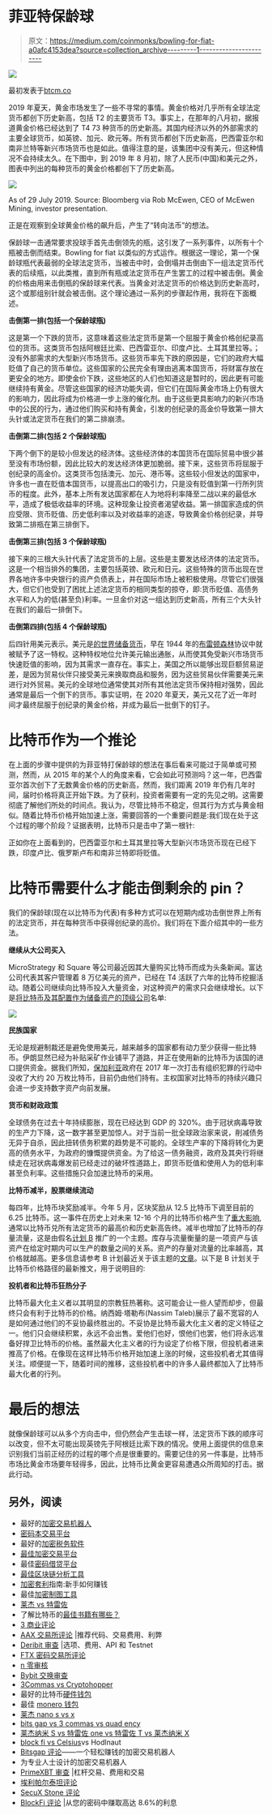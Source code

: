 # 菲亚特保龄球

> 原文：<https://medium.com/coinmonks/bowling-for-fiat-a0afc4153dea?source=collection_archive---------1----------------------->

![](img/cc970bc95fd8177e3edbf0f8207d4973.png)

最初发表于[btcm.co](https://btcm.co/)

2019 年夏天，黄金市场发生了一些不寻常的事情。黄金价格对几乎所有全球法定货币都创下历史新高，包括 T2 的主要货币 T3。事实上，在那年的八月初，据报道黄金价格已经达到了 T4 73 种货币的历史新高。其国内经济以外的外部需求的主要全球货币，如英镑、加元、欧元等。所有货币都创下历史新高，巴西雷亚尔和南非兰特等新兴市场货币也是如此。值得注意的是，该集团中没有美元，但这种情况不会持续太久。在下图中，到 2019 年 8 月初，除了人民币(中国)和美元之外，图表中列出的每种货币的黄金价格都创下了历史新高。

![](img/27186f7d3f4b0c059c950b4907e644b9.png)

As of 29 July 2019\. Source: Bloomberg via Rob McEwen, CEO of McEwen Mining, investor presentation.

正是在观察到全球黄金价格的飙升后，产生了“转向法币”的想法。

保龄球一击通常要求投球手首先击倒领先的瓶，这引发了一系列事件，以所有十个瓶被击倒而结束。Bowling for fiat 以类似的方式运作。根据这一理论，第一个保龄球瓶代表最弱的全球法定货币，当被击中时，会倒塌并击倒由下一组法定货币代表的后续瓶，以此类推，直到所有瓶或法定货币在产生罢工的过程中被击倒。黄金的价格由用来击倒瓶的保龄球来代表。当黄金对法定货币的价格达到历史新高时，这个或那组别针就会被击倒。这个理论通过一系列的步骤起作用，我将在下面概述。

**击倒第一排(包括一个保龄球瓶)**

这是第一个下跌的货币，这意味着这些法定货币是第一个屈服于黄金价格创纪录高位的货币。这类货币包括阿根廷比索、巴西雷亚尔、印度卢比、土耳其里拉等。；没有外部需求的大型新兴市场货币。这些货币率先下跌的原因是，它们的政府大幅贬值了自己的货币单位。这些国家的公民完全有理由逃离本国货币，将财富存放在更安全的地方。即使金价下跌，这些地区的人们也知道这是暂时的，因此更有可能继续持有黄金。尽管这些国家的经济功能失调，但它们在国际黄金市场上仍有很大的影响力，因此将成为价格进一步上涨的催化剂。由于这些更具影响力的新兴市场中的公民的行为，通过他们购买和持有黄金，引发的创纪录的高金价导致第一排大头针或法定货币在我们的第二排崩溃。

**击倒第二排(包括 2 个保龄球瓶)**

下两个倒下的是较小但发达的经济体。这些经济体的本国货币在国际贸易中很少甚至没有市场份额，因此比较大的发达经济体更加脆弱。接下来，这些货币将屈服于创纪录的高金价。这类货币包括澳元、加元、港币等。这些较小但发达的国家中，许多也一直在贬值本国货币，以提高出口的吸引力，只是没有贬值到第一行所列货币的程度。此外，基本上所有发达国家都在人为地将利率降至二战以来的最低水平，造成了极低收益率的环境。这种现象让投资者渴望收益。第一排国家造成的供应受限、货币贬值、历史低利率以及对收益率的追逐，导致黄金价格创纪录，并导致第二排瓶在第三排倒下。

**击倒第三排(包括 3 个保龄球瓶)**

接下来的三根大头针代表了法定货币的上层。这些是主要发达经济体的法定货币。这是一个相当排外的集团，主要包括英镑、欧元和日元。这些特殊的货币出现在世界各地许多中央银行的资产负债表上，并在国际市场上被积极使用。尽管它们很强大，但它们也受到了困扰上述法定货币的相同类型的掠夺，即:货币贬值、高债务水平和人为的低(甚至负)利率。一旦金价对这一组达到历史新高，所有三个大头针在我们的最后一排倒下。

**击倒第四排(包括 4 个保龄球瓶)**

后四针用美元表示。美元是[的世界储备货币](https://en.wikipedia.org/wiki/Reserve_currency)，早在 1944 年的[布雷顿森林](https://en.wikipedia.org/wiki/Bretton_Woods_system)协议中就被赋予了这一特权。这种特权地位允许美元输出通胀，从而使其免受新兴市场货币快速贬值的影响，因为其需求一直存在。事实上，美国之所以能够出现巨额贸易逆差，是因为贸易伙伴只接受美元来换取商品和服务，因为这些贸易伙伴需要美元来进行对外贸易。美元的全球地位通常使其对所有其他法定货币保持相对强势，因此通常是最后一个倒下的货币。事实证明，在 2020 年夏天，美元又花了近一年时间才最终屈服于创纪录的黄金价格，并成为最后一批倒下的钉子。

# 比特币作为一个推论

在上面的步骤中提供的为菲亚特打保龄球的想法在事后看来可能过于简单或可预测，然而，从 2015 年的某个人的角度来看，它会如此可预测吗？这一年，巴西雷亚尔首次创下了无数黄金价格的历史新高，然而，我们距离 2019 年仍有几年时间，届时价格将真正开始下跌。为了获利，投资者需要有一定的先见之明。这需要彻底了解他们所处的时间点。我认为，尽管比特币不稳定，但其行为方式与黄金相似。随着比特币价格开始加速上涨，需要回答的一个重要问题是:我们现在处于这个过程的哪个阶段？证据表明，比特币只是击中了第一根针:

正如你在上面看到的，巴西雷亚尔和土耳其里拉等大型新兴市场货币现在已经下跌，印度卢比、俄罗斯卢布和南非兰特即将贬值。

# 比特币需要什么才能击倒剩余的 pin？

我们的保龄球(现在以比特币为代表)有多种方式可以在短期内成功击倒世界上所有的法定货币，并在每种货币中获得创纪录的高价。我们将在下面介绍其中的一些方法。

**继续从大公司买入**

MicroStrategy 和 Square 等公司最近因其大量购买比特币而成为头条新闻。富达公司代表其客户管理着 8 万亿美元的资产，已经在 T4 活跃了六年的比特币挖掘活动。随着公司继续向比特币投入大量资金，对这种资产的需求只会继续增长。以下是[将比特币及其配置作为储备资产的顶级公司](https://news.bitcoin.com/here-are-the-top-public-companies-that-have-adopted-bitcoin-as-a-reserve-asset/#:~:text=Argo%20Blockchain%2C%20Bitcoin%20reserve%20asset,%2C%20Mike%20Novogratz%2C%20Square%20Inc)名单:

![](img/37296d5f5446c8d72570cbaef990435e.png)

**民族国家**

无论是规避制裁还是避免使用美元，越来越多的国家都有动力至少获得一些比特币。伊朗显然已经为补贴采矿作业铺平了道路，并正在使用新的比特币为该国的进口提供资金。据我们所知，[保加利亚](https://www.investopedia.com/news/which-governments-are-hoarding-bitcoin/)政府在 2017 年一次打击有组织犯罪的行动中没收了大约 20 万枚比特币，目前仍由他们持有。主权国家对比特币的持续兴趣只会进一步支持数字资产向前发展。

**货币和财政政策**

全球债务在过去十年持续膨胀，现在已经达到 GDP 的 320%。由于冠状病毒导致的生产力下降，这一数字甚至更加惊人。对于当前一批全球政治家来说，削减债务无异于自杀，因此扭转债务积累的趋势是不可能的。全球生产率的下降将转化为更高的债务水平，为政府的慷慨提供资金。为了给这一债务融资，政府及其央行将继续走在冠状病毒爆发前已经走过的破坏性道路上，即货币贬值和使用人为的低利率甚至负利率。这些措施只会加速比特币的采用。

**比特币减半，股票继续流动**

每四年，比特币块奖励减半。今年 5 月，区块奖励从 12.5 比特币下调至目前的 6.25 比特币。这一事件在历史上对未来 12-16 个月的比特币价格产生了[重大影响](https://www.coindesk.com/bitcoin-price-may-drop-after-halving-historical-data-shows),通常以比特币兑所有法定货币的最高价和历史新高告终。减半也增加了比特币的存量流量，这是由假名[计划 B](https://twitter.com/100trillionUSD) 推广的一个主题。库存与流量衡量的是一项资产与该资产在给定时期内可以生产的数量之间的关系。资产的存量对流量的比率越高，其价格就越高。更多信息请参考 B 计划最近关于该主题的[文章](/@100trillionUSD/bitcoin-stock-to-flow-cross-asset-model-50d260feed12)。以下是 B 计划关于比特币价格路径的最新推文，用于说明目的:

**投机者和比特币狂热分子**

比特币最大化主义者以其明显的宗教狂热著称。这可能会让一些人望而却步，但最终只会有利于比特币的价格。纳西姆·塔勒布(Nassim Taleb)展示了最不宽容的人是如何通过他们的不妥协最终胜出的。不妥协是比特币最大化主义者的定义特征之一。他们只会继续积累，永远不会出售。爱他们也好，恨他们也罢，他们将永远准备好捍卫比特币的价格。虽然最大化主义者的行为设定了价格下限，但投机者进来推高了价格。在像现在这样比特币价格开始加速上涨的时候，这些投机者尤其值得关注。顺便提一下，随着时间的推移，这些投机者中的许多人最终都加入了比特币最大化者的行列。

# 最后的想法

就像保龄球可以从多个方向击中，但仍然会产生击球一样，法定货币下跌的顺序可以改变，但不太可能出现英镑先于阿根廷比索下跌的情况。使用上面提供的信息来识别我们当前正经历的过程的哪个点是很重要的。需要记住的另一件事是，比特币市场比黄金市场要年轻得多，因此，比特币比黄金更容易遭遇众所周知的打击。据此行动。

## 另外，阅读

*   最好的[加密交易机器人](/coinmonks/crypto-trading-bot-c2ffce8acb2a)
*   [密码本交易平台](/coinmonks/top-10-crypto-copy-trading-platforms-for-beginners-d0c37c7d698c)
*   最好的[加密税务软件](/coinmonks/best-crypto-tax-tool-for-my-money-72d4b430816b)
*   [最佳加密交易平台](/coinmonks/the-best-crypto-trading-platforms-in-2020-the-definitive-guide-updated-c72f8b874555)
*   最佳[密码借贷平台](/coinmonks/top-5-crypto-lending-platforms-in-2020-that-you-need-to-know-a1b675cec3fa)
*   [最佳区块链分析工具](https://bitquery.io/blog/best-blockchain-analysis-tools-and-software)
*   [加密套利](/coinmonks/crypto-arbitrage-guide-how-to-make-money-as-a-beginner-62bfe5c868f6)指南:新手如何赚钱
*   最佳[加密制图工具](/coinmonks/what-are-the-best-charting-platforms-for-cryptocurrency-trading-85aade584d80)
*   [莱杰 vs 特雷佐](/coinmonks/ledger-vs-trezor-best-hardware-wallet-to-secure-cryptocurrency-22c7a3fd391e)
*   了解比特币的[最佳书籍有哪些？](/coinmonks/what-are-the-best-books-to-learn-bitcoin-409aeb9aff4b)
*   [3 商业评论](/coinmonks/3commas-review-an-excellent-crypto-trading-bot-2020-1313a58bec92)
*   [AAX 交易所评论](/coinmonks/aax-exchange-review-2021-67c5ea09330c) |推荐代码、交易费用、利弊
*   [Deribit 审查](/coinmonks/deribit-review-options-fees-apis-and-testnet-2ca16c4bbdb2) |选项、费用、API 和 Testnet
*   [FTX 密码交易所评论](/coinmonks/ftx-crypto-exchange-review-53664ac1198f)
*   [n 零审核](/coinmonks/ngrave-zero-review-c465cf8307fc)
*   [Bybit 交换审查](/coinmonks/bybit-exchange-review-dbd570019b71)
*   [3Commas vs Cryptohopper](/coinmonks/cryptohopper-vs-3commas-vs-shrimpy-a2c16095b8fe)
*   最好的比特币[硬件钱包](/coinmonks/the-best-cryptocurrency-hardware-wallets-of-2020-e28b1c124069?source=friends_link&sk=324dd9ff8556ab578d71e7ad7658ad7c)
*   最佳 [monero 钱包](https://blog.coincodecap.com/best-monero-wallets)
*   [莱杰 nano s vs x](https://blog.coincodecap.com/ledger-nano-s-vs-x)
*   [bits gap vs 3 commas vs quad ency](https://blog.coincodecap.com/bitsgap-3commas-quadency)
*   [莱杰纳米 S vs 特雷佐 one vs 特雷佐 T vs 莱杰纳米 X](https://blog.coincodecap.com/ledger-nano-s-vs-trezor-one-ledger-nano-x-trezor-t)
*   [block fi vs Celsius](/coinmonks/blockfi-vs-celsius-vs-hodlnaut-8a1cc8c26630)vs Hodlnaut
*   [Bitsgap 评论](/coinmonks/bitsgap-review-a-crypto-trading-bot-that-makes-easy-money-a5d88a336df2)——一个轻松赚钱的加密交易机器人
*   为专业人士设计的加密交易机器人
*   [PrimeXBT 审查](/coinmonks/primexbt-review-88e0815be858) |杠杆交易、费用和交易
*   [埃利帕尔泰坦评论](/coinmonks/ellipal-titan-review-85e9071dd029)
*   [SecuX Stone 评论](https://blog.coincodecap.com/secux-stone-hardware-wallet-review)
*   [BlockFi 评论](/coinmonks/blockfi-review-53096053c097) |从您的密码中赚取高达 8.6%的利息